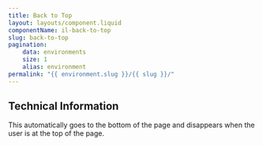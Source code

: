 ```yaml
---
title: Back to Top
layout: layouts/component.liquid
componentName: il-back-to-top
slug: back-to-top
pagination:
    data: environments
    size: 1
    alias: environment
permalink: "{{ environment.slug }}/{{ slug }}/"
---
```

## Technical Information

This automatically goes to the bottom of the page and disappears when the user is at the top of the page. 